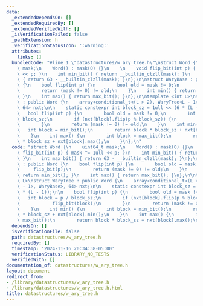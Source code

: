 ```yaml
---
data:
  _extendedDependsOn: []
  _extendedRequiredBy: []
  _extendedVerifiedWith: []
  _isVerificationFailed: false
  _pathExtension: h
  _verificationStatusIcon: ':warning:'
  attributes:
    links: []
  bundledCode: "#line 1 \"datastructures/w_ary_tree.h\"\nstruct Word {\n    uint64_t\
    \ mask;\n    Word() : mask(0) {}\n    \n    void flip_bit(int p) { mask ^= 1ull\
    \ << p; }\n    int min_bit() { return __builtin_ctzll(mask); }\n    int max_bit()\
    \ { return 63 - __builtin_clzll(mask); }\n};\n\nstruct WaryBase : public Word\
    \ {\n    bool flip(int p) {\n        bool old = mask != 0;\n        flip_bit(p);\n\
    \        return (mask != 0) != old;\n    }\n    int min() { return min_bit();\
    \ }\n    int max() { return max_bit(); }\n};\n\ntemplate <int L>\nstruct WaryTree\
    \ : public Word {\n    array<conditional_t<(L > 2), WaryTree<L - 1>, WaryBase>,\
    \ 64> nxt;\n\n    static constexpr int block_sz = 1ull << (6 * (L - 1));\n\n \
    \   bool flip(int p) {\n        bool old = mask != 0;\n        int block = p /\
    \ block_sz;\n        if (nxt[block].flip(p % block_sz)) {\n            flip_bit(block);\n\
    \        }\n        return (mask != 0) != old;\n    }\n    int min() {\n     \
    \   int block = min_bit();\n        return block * block_sz + nxt[block].min();\n\
    \    }\n    int max() {\n        int block = max_bit();\n        return block\
    \ * block_sz + nxt[block].max();\n    }\n};\n"
  code: "struct Word {\n    uint64_t mask;\n    Word() : mask(0) {}\n    \n    void\
    \ flip_bit(int p) { mask ^= 1ull << p; }\n    int min_bit() { return __builtin_ctzll(mask);\
    \ }\n    int max_bit() { return 63 - __builtin_clzll(mask); }\n};\n\nstruct WaryBase\
    \ : public Word {\n    bool flip(int p) {\n        bool old = mask != 0;\n   \
    \     flip_bit(p);\n        return (mask != 0) != old;\n    }\n    int min() {\
    \ return min_bit(); }\n    int max() { return max_bit(); }\n};\n\ntemplate <int\
    \ L>\nstruct WaryTree : public Word {\n    array<conditional_t<(L > 2), WaryTree<L\
    \ - 1>, WaryBase>, 64> nxt;\n\n    static constexpr int block_sz = 1ull << (6\
    \ * (L - 1));\n\n    bool flip(int p) {\n        bool old = mask != 0;\n     \
    \   int block = p / block_sz;\n        if (nxt[block].flip(p % block_sz)) {\n\
    \            flip_bit(block);\n        }\n        return (mask != 0) != old;\n\
    \    }\n    int min() {\n        int block = min_bit();\n        return block\
    \ * block_sz + nxt[block].min();\n    }\n    int max() {\n        int block =\
    \ max_bit();\n        return block * block_sz + nxt[block].max();\n    }\n};"
  dependsOn: []
  isVerificationFile: false
  path: datastructures/w_ary_tree.h
  requiredBy: []
  timestamp: '2024-11-16 20:34:38-05:00'
  verificationStatus: LIBRARY_NO_TESTS
  verifiedWith: []
documentation_of: datastructures/w_ary_tree.h
layout: document
redirect_from:
- /library/datastructures/w_ary_tree.h
- /library/datastructures/w_ary_tree.h.html
title: datastructures/w_ary_tree.h
---
```

